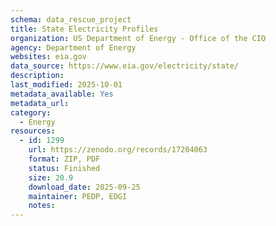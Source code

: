 ```yaml
---
schema: data_rescue_project 
title: State Electricity Profiles
organization: US Department of Energy - Office of the CIO
agency: Department of Energy
websites: eia.gov
data_source: https://www.eia.gov/electricity/state/
description: 
last_modified: 2025-10-01
metadata_available: Yes
metadata_url: 
category:
  - Energy 
resources:
  - id: 1299
    url: https://zenodo.org/records/17204063
    format: ZIP, PDF
    status: Finished
    size: 20.9
    download_date: 2025-09-25
    maintainer: PEDP, EDGI
    notes: 
---
```

